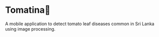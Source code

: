 # Tomatina🍅
A mobile application to detect tomato leaf diseases common in Sri Lanka using image processing.
